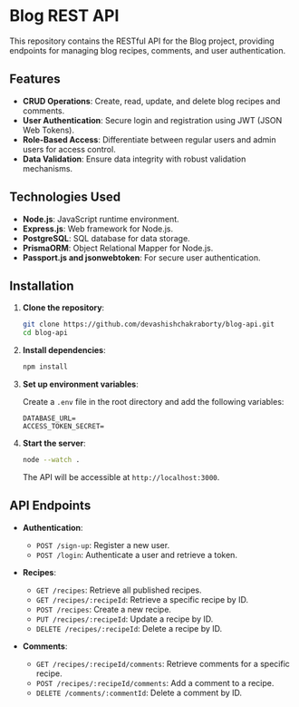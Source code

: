 # Blog REST API

This repository contains the RESTful API for the Blog project, providing endpoints for managing blog recipes, comments, and user authentication.

## Features

- **CRUD Operations**: Create, read, update, and delete blog recipes and comments.
- **User Authentication**: Secure login and registration using JWT (JSON Web Tokens).
- **Role-Based Access**: Differentiate between regular users and admin users for access control.
- **Data Validation**: Ensure data integrity with robust validation mechanisms.

## Technologies Used

- **Node.js**: JavaScript runtime environment.
- **Express.js**: Web framework for Node.js.
- **PostgreSQL**: SQL database for data storage.
- **PrismaORM**: Object Relational Mapper for Node.js.
- **Passport.js and jsonwebtoken**: For secure user authentication.

## Installation

1. **Clone the repository**:

   ```bash
   git clone https://github.com/devashishchakraborty/blog-api.git
   cd blog-api
   ```

2. **Install dependencies**:

   ```bash
   npm install
   ```

3. **Set up environment variables**:

   Create a `.env` file in the root directory and add the following variables:

   ```env
   DATABASE_URL=
   ACCESS_TOKEN_SECRET=
   ```

4. **Start the server**:

   ```bash
   node --watch .
   ```

   The API will be accessible at `http://localhost:3000`.

## API Endpoints

- **Authentication**:

  - `POST /sign-up`: Register a new user.
  - `POST /login`: Authenticate a user and retrieve a token.

- **Recipes**:

  - `GET /recipes`: Retrieve all published recipes.
  - `GET /recipes/:recipeId`: Retrieve a specific recipe by ID.
  - `POST /recipes`: Create a new recipe.
  - `PUT /recipes/:recipeId`: Update a recipe by ID.
  - `DELETE /recipes/:recipeId`: Delete a recipe by ID.

- **Comments**:
  - `GET /recipes/:recipeId/comments`: Retrieve comments for a specific recipe.
  - `POST /recipes/:recipeId/comments`: Add a comment to a recipe.
  - `DELETE /comments/:commentId`: Delete a comment by ID.
